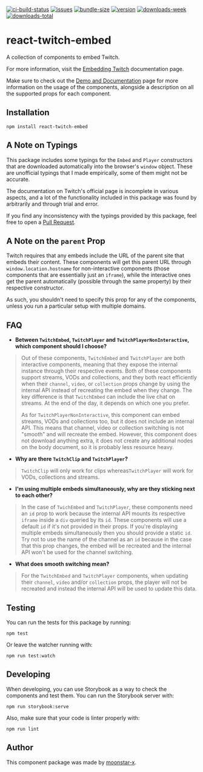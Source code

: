 [![ci-build-status](https://img.shields.io/github/workflow/status/moonstar-x/react-twitch-embed/On%20Push%20%28Master%29?logo=github)](https://github.com/moonstar-x/react-twitch-embed)
[![issues](https://img.shields.io/github/issues/moonstar-x/react-twitch-embed?logo=github)](https://github.com/moonstar-x/react-twitch-embed)
[![bundle-size](https://img.shields.io/bundlephobia/min/react-twitch-embed)](https://www.npmjs.com/package/react-twitch-embed)
[![version](https://img.shields.io/npm/v/react-twitch-embed?logo=npm)](https://www.npmjs.com/package/react-twitch-embed)
[![downloads-week](https://img.shields.io/npm/dw/react-twitch-embed?logo=npm)](https://www.npmjs.com/package/react-twitch-embed)
[![downloads-total](https://img.shields.io/npm/dt/react-twitch-embed?logo=npm)](https://www.npmjs.com/package/react-twitch-embed)

# react-twitch-embed

A collection of components to embed Twitch.

For more information, visit the [Embedding Twitch](https://dev.twitch.tv/docs/embed) documentation page.

Make sure to check out the [Demo and Documentation](https://docs.moonstar-x.dev/react-twitch-embed) page for more information on the usage of the components,
alongside a description on all the supported props for each component.

## Installation

```text
npm install react-twitch-embed
```

## A Note on Typings

This package includes some typings for the `Embed` and `Player` constructors that are downloaded automatically
into the browser's `window` object. These are unofficial typings that I made empirically, some of them might not be accurate.

The documentation on Twitch's official page is incomplete in various aspects, and a lot of the functionality included
in this package was found by arbitrarily and through trial and error.

If you find any inconsistency with the typings provided by this package, feel free to open a
[Pull Request](https://github.com/moonstar-x/react-twitch-embed).

## A Note on the `parent` Prop

Twitch requires that any embeds include the URL of the parent site that embeds their content. These components will get this
parent URL through `window.location.hostname` for non-interactive components (those components that are essentially just an `iframe`),
while the interactive ones get the parent automatically (possible through the same property) by their respective constructor.

As such, you shouldn't need to specify this prop for any of the components, unless you run a particular setup with multiple domains.

## FAQ

* **Between `TwitchEmbed`, `TwitchPlayer` and `TwitchPlayerNonInteractive`, which component should I choose?**
> Out of these components, `TwitchEmbed` and `TwitchPlayer` are both interactive components, meaning that they expose the internal
> instance through their respective events. Both of these components support streams, VODs and collections, and they both react
> efficiently when their `channel`, `video`, or `collection` props change by using the internal API instead of recreating the embed
> when they change. The key difference is that `TwitchEmbed` can include the live chat on streams. At the end of the day, it depends
> on which one you prefer.
>
> As for `TwitchPlayerNonInteractive`, this component can embed streams, VODs and collections too, but it does not include an internal
> API. This means that channel, video or collection switching is not "smooth" and will recreate the embed. However, this component does
> not download anything extra, it does not create any additional nodes on the body document, so it is probably less resource heavy.

* **Why are there `TwitchClip` and `TwitchPlayer`?**
> `TwitchClip` will only work for clips whereas`TwitchPlayer` will work for VODs, collections and streams.

* **I'm using multiple embeds simultaneously, why are they sticking next to each other?**
> In the case of `TwichEmbed` and `TwitchPlayer`, these components need an `id` prop to work because the internal API
> mounts its respective `iframe` inside a `div` queried by its `id`. These components will use a default `id` if it's not
> provided in their props. If you're displaying multiple embeds simultaneously then you should provide a static `id`. Try
> not to use the name of the channel as an `id` because in the case that this prop changes, the embed will be recreated and
> the internal API won't be used for the channel switching.

* **What does smooth switching mean?**
> For the `TwitchEmbed` and `TwitchPlayer` components, when updating their `channel`, `video` and/or `collection` props,
> the player will not be recreated and instead the internal API will be used to update this data.

## Testing

You can run the tests for this package by running:

```text
npm test
```

Or leave the watcher running with:

```text
npm run test:watch
```

## Developing

When developing, you can use Storybook as a way to check the components and test them. You can run the Storybook server with:

```text
npm run storybook:serve
```

Also, make sure that your code is linter properly with:

```text
npm run lint
```

## Author

This component package was made by [moonstar-x](https://github.com/moonstar-x).
